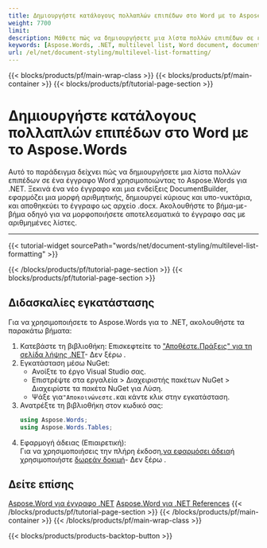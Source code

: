 ```yaml
---
title: Δημιουργήστε κατάλογους πολλαπλών επιπέδων στο Word με το Aspose.Words
weight: 7700
limit: 
description: Μάθετε πώς να δημιουργήσετε μια λίστα πολλών επιπέδων σε ένα έγγραφο Word χρησιμοποιώντας το Aspose.Words για το .NET σε αυτό το απλό παράδειγμα.
keywords: [Aspose.Words, .NET, multilevel list, Word document, document formatting, C#]
url: /el/net/document-styling/multilevel-list-formatting/
---
```

{{< blocks/products/pf/main-wrap-class >}}
{{< blocks/products/pf/main-container >}}
{{< blocks/products/pf/tutorial-page-section >}}

# Δημιουργήστε κατάλογους πολλαπλών επιπέδων στο Word με το Aspose.Words
Αυτό το παράδειγμα δείχνει πώς να δημιουργήσετε μια λίστα πολλών επιπέδων σε ένα έγγραφο Word χρησιμοποιώντας το Aspose.Words για .NET. Ξεκινά ένα νέο έγγραφο και μια ενδείξεις DocumentBuilder, εφαρμόζει μια μορφή αριθμητικής, δημιουργεί κύριους και υπο-νυκτάρια, και αποθηκεύει το έγγραφο ως αρχείο .docx. Ακολουθήστε το βήμα-με-βήμα οδηγό για να μορφοποιήσετε αποτελεσματικά το έγγραφο σας με αριθμημένες λίστες.

---
{{< tutorial-widget sourcePath="words/net/document-styling/multilevel-list-formatting" >}}

{{< /blocks/products/pf/tutorial-page-section >}}
{{< blocks/products/pf/tutorial-page-section >}}
## Διδασκαλίες εγκατάστασης
Για να χρησιμοποιήσετε το Aspose.Words για το .NET, ακολουθήστε τα παρακάτω βήματα:
1. Κατεβάστε τη βιβλιοθήκη: Επισκεφτείτε το ["Αποθέστε.Πράξεις" για τη σελίδα λήψης .NET](https://www.aspose.com/downloads/words/net)\- Δεν ξέρω .
2. Εγκατάσταση μέσω NuGet:
   * Ανοίξτε το έργο Visual Studio σας.
   * Επιστρέψτε στα εργαλεία > Διαχειριστής πακέτων NuGet > Διαχειρίστε τα πακέτα NuGet για Λύση.
   * Ψάξε για`"Αποκοινώνεστε.`και κάντε κλικ στην εγκατάσταση.
3. Ανατρέξτε τη βιβλιοθήκη στον κωδικό σας:
   ```csharp
   using Aspose.Words;
   using Aspose.Words.Tables;
   ```
4. Εφαρμογή άδειας (Επιαιρετική):  
   Για να χρησιμοποιήσεις την πλήρη έκδοση,[να εφαρμόσει άδεια](https://purchase.aspose.com/temporary-license/)ή χρησιμοποιήστε [δωρεάν δοκιμή](https://releases.aspose.com/words/net/)\- Δεν ξέρω .  


## Δείτε επίσης
[Aspose.Word για έγγραφο .NET](https://docs.aspose.com/words/net/)
[Aspose.Word για .NET References](https://reference.aspose.com/words/net/)
{{< /blocks/products/pf/tutorial-page-section >}}
{{< /blocks/products/pf/main-container >}}
{{< /blocks/products/pf/main-wrap-class >}}

{{< blocks/products/products-backtop-button >}}
